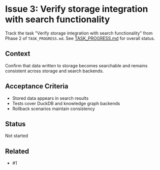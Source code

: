 # Issue 3: Verify storage integration with search functionality

Track the task "Verify storage integration with search functionality" from Phase 2 of `TASK_PROGRESS.md`.
See [TASK_PROGRESS.md](../TASK_PROGRESS.md) for overall status.

## Context
Confirm that data written to storage becomes searchable and remains
consistent across storage and search backends.

## Acceptance Criteria
- Stored data appears in search results
- Tests cover DuckDB and knowledge graph backends
- Rollback scenarios maintain consistency

## Status
Not started

## Related
- #1
